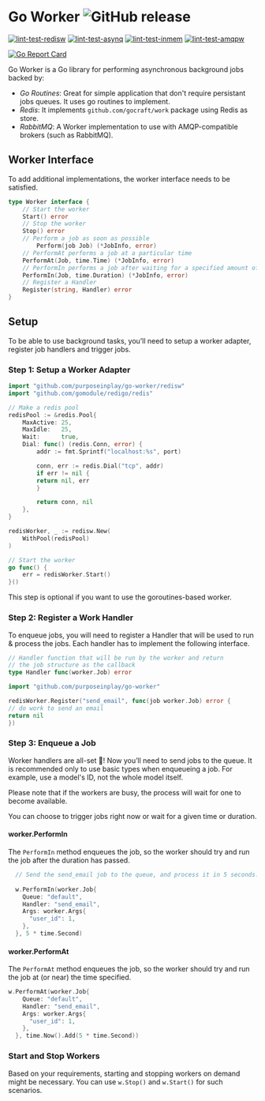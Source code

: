 # Go Worker ![GitHub release](https://img.shields.io/github/v/tag/purposeinplay/go-worker)

[![lint-test-redisw](https://github.com/purposeinplay/go-worker/actions/workflows/lint-test_redisw.yml/badge.svg)](https://github.com/purposeinplay/go-worker/actions/workflows/lint-test_redisw.yml)
[![lint-test-asynq](https://github.com/purposeinplay/go-worker/actions/workflows/lint-test_asynq.yml/badge.svg)](https://github.com/purposeinplay/go-worker/actions/workflows/lint-test_asynq.yml)
[![lint-test-inmem](https://github.com/purposeinplay/go-worker/actions/workflows/lint-test_inmem.yml/badge.svg)](https://github.com/purposeinplay/go-worker/actions/workflows/lint-test_inmem.yml)
[![lint-test-amqpw](https://github.com/purposeinplay/go-worker/actions/workflows/lint-test_amqpw.yml/badge.svg)](https://github.com/purposeinplay/go-worker/actions/workflows/lint-test_amqpw.yml)

[![Go Report Card](https://goreportcard.com/badge/github.com/purposeinplay/go-worker)](https://goreportcard.com/report/github.com/purposeinplay/go-worker)

Go Worker is a Go library for performing asynchronous background jobs backed by:

- *Go Routines*: Great for simple application that don't require persistant jobs queues. It uses go routines to implement.
- *Redis*: It implements `github.com/gocraft/work` package using Redis as store.
- *RabbitMQ*: A Worker implementation to use with AMQP-compatible brokers (such as RabbitMQ).

## Worker Interface
To add additional implementations, the worker interface needs to be satisfied.

```go
type Worker interface {
    // Start the worker
    Start() error
    // Stop the worker
    Stop() error
    // Perform a job as soon as possible
		Perform(job Job) (*JobInfo, error)
    // PerformAt performs a job at a particular time
    PerformAt(Job, time.Time) (*JobInfo, error)
    // PerformIn performs a job after waiting for a specified amount of time
    PerformIn(Job, time.Duration) (*JobInfo, error)
    // Register a Handler
    Register(string, Handler) error
}
```

## Setup
To be able to use background tasks, you’ll need to setup a worker adapter, register job handlers and trigger jobs.

### Step 1: Setup a Worker Adapter

```go
import "github.com/purposeinplay/go-worker/redisw"
import "github.com/gomodule/redigo/redis"

// Make a redis pool
redisPool := &redis.Pool{
    MaxActive: 25,
    MaxIdle:   25,
    Wait:      true,
    Dial: func() (redis.Conn, error) {
        addr := fmt.Sprintf("localhost:%s", port)

        conn, err := redis.Dial("tcp", addr)
        if err != nil {
        return nil, err
        }

        return conn, nil
    },
}

redisWorker, _ := redisw.New(
	WithPool(redisPool)
)

// Start the worker
go func() {
    err = redisWorker.Start()
}()
```

This step is optional if you want to use the goroutines-based worker.

### Step 2: Register a Work Handler
To enqueue jobs, you will need to register a Handler that will be used to run & process the jobs. Each handler has to implement the following interface.

```go
// Handler function that will be run by the worker and return
// the job structure as the callback
type Handler func(worker.Job) error
```

```go
import "github.com/purposeinplay/go-worker"

redisWorker.Register("send_email", func(job worker.Job) error {
// do work to send an email
return nil
})
```

### Step 3: Enqueue a Job
Worker handlers are all-set 🙌! Now you’ll need to send jobs to the queue. It is recommended only to use basic types when enqueueing a job. For example, use a model's ID, not the whole model itself.

Please note that if the workers are busy, the process will wait for one to become available.

You can choose to trigger jobs right now or wait for a given time or duration.

#### worker.PerformIn
The `PerformIn` method enqueues the job, so the worker should try and run the job after the duration has passed.

```go
  // Send the send_email job to the queue, and process it in 5 seconds.
	
  w.PerformIn(worker.Job{
    Queue: "default",
    Handler: "send_email",
    Args: worker.Args{
      "user_id": 1,
    },
  }, 5 * time.Second)
```

#### worker.PerformAt

The `PerformAt` method enqueues the job, so the worker should try and run the job at (or near) the time specified.

```go
w.PerformAt(worker.Job{
    Queue: "default",
    Handler: "send_email",
    Args: worker.Args{
      "user_id": 1,
    },
  }, time.Now().Add(5 * time.Second))
```

### Start and Stop Workers
Based on your requirements, starting and stopping workers on demand might be necessary. You can use `w.Stop()` and `w.Start()` for such scenarios.